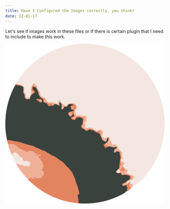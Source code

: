 ```yaml
---
title: Have I Configured the Images correctly, you think?
date: 12-01-17
---
```


Let's see if images work in these files or if there is certain plugin that I need to include to make this work.

![frogo](../src/images/frogo.png)